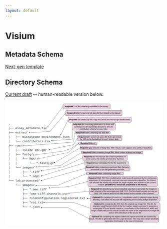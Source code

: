 ```yaml
---
layout: default
---
```


# Visium

## Metadata Schema
[Next-gen template](https://docs.google.com/spreadsheets/d/1kd1UQ2il-eW-MTM4iEotyAxa8M_hcwn8yQJTU_II-F8)

## Directory Schema
[Current draft](https://docs.google.com/spreadsheets/d/1LE-iyY2E6eP4E8jhgP6rhsvjESrdHXWYrMwKTvNkI5Y) -- human-readable version below.

![Visium draft directory schema drawio](https://github.com/sennetconsortium/documentation/blob/main/docs/libraries/ingest-validation-tools/schemas/Visium%20test%20dir.drawio%20(2).png)
